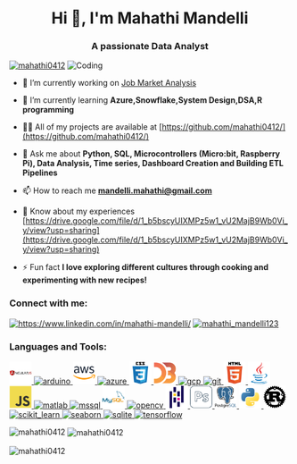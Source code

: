 <h1 align="center">Hi 👋, I'm Mahathi Mandelli</h1>
<h3 align="center">A passionate Data Analyst</h3>
<img align="right" alt="Coding" width="400" src="https://www.google.com/search?sca_esv=45b2a14af5ca2da4&rlz=1C1GCEA_enUS1130US1130&sxsrf=AHTn8zoWTDVx2PmtvBTJoj3rTuERc-s6-g:1745625461281&q=datanalsyt+gif&udm=2&source=univ&fir=b3gnFTZ-UBkvCM%252Clcp7fAl0nk54jM%252C_%253BIZlAJr-ZCOLXxM%252CtItA0jw-9ls_PM%252C_%253BzyKw2PW3p38sMM%252C-YBKo7N3kzGSZM%252C_%253BDHal5kbeXlKwHM%252CsmZSeXuNdvnsaM%252C_%253B101ZVWtmYjeGSM%252CvlIjENWN57mudM%252C_%253BqnWnVgA2XPhQ7M%252CtItA0jw-9ls_PM%252C_%253BYiqdr2KCABOcFM%252C0UyJfM0d2JtMtM%252C_%253BFFHCulwdySBC1M%252CsmZSeXuNdvnsaM%252C_%253BB8XaJo2ZXuYPnM%252CtItA0jw-9ls_PM%252C_%253BKd0pynIT7RWeEM%252CYgRjwpoFVNPOEM%252C_%253BMdYFKw4xRYZ-SM%252COS_tGlPfcyH1yM%252C_%253BD8bXX363tX4SUM%252COS_tGlPfcyH1yM%252C_%253Bnnxm5mbM9nRpIM%252C_CHCGveEIDboiM%252C_%253BzL4TR8aRJpw-9M%252CZYifBvbRkGCdPM%252C_%253BOYKpGaqhp0OceM%252CYgRjwpoFVNPOEM%252C_%253BobdNTlBvXvrjbM%252CYgRjwpoFVNPOEM%252C_%253B03iK-eqi8RJDMM%252CZYifBvbRkGCdPM%252C_%253B1T1lbJ2-vYWRaM%252COS_tGlPfcyH1yM%252C_%253BDEMfo3KIQyYjTM%252CYgRjwpoFVNPOEM%252C_%253B6vbsOe6ubeeEhM%252CMrTFhfVH6Yfq8M%252C_%253BgC-JyVwQb0Q7sM%252CYgRjwpoFVNPOEM%252C_%253BBIAIQ_yvTeu8hM%252C1jxDx92_L6lm7M%252C_%253BhXmeWUymZU4zyM%252C_CHCGveEIDboiM%252C_%253BiLdb205PuJgkuM%252CYgRjwpoFVNPOEM%252C_%253BPF2qW6zKBSY-6M%252CJZnXekWCJY2T7M%252C_%253BIbuG_44d-w_TVM%252CMrTFhfVH6Yfq8M%252C_%253BwBc-k-7v5cf0rM%252C_CHCGveEIDboiM%252C_%253B9y9R_cuXjKHg5M%252CJZnXekWCJY2T7M%252C_%253BslT57hafwSqdDM%252CJZnXekWCJY2T7M%252C_%253BnCdEI8EnVc5N7M%252C_CHCGveEIDboiM%252C_%253BXz6r89rmrCGDCM%252CJZnXekWCJY2T7M%252C_%253B7rI_cAsuK-DwDM%252CXw81t_UBYfr_QM%252C_%253B-Ig_fgS1xv8EvM%252CYgRjwpoFVNPOEM%252C_%253B4SgDtVw3YyrcgM%252C_CHCGveEIDboiM%252C_%253BT53HWbr-nxKsKM%252C3NXmLeXDACzeFM%252C_%253Bs3Emnc3sAoJbgM%252C-YBKo7N3kzGSZM%252C_%253Bewt59mFN2fm7SM%252CtItA0jw-9ls_PM%252C_%253BNGSwuRQtkB8B7M%252Coo9UROp3d8lqdM%252C_%253BmGIx-o7XiU2vAM%252CXw81t_UBYfr_QM%252C_%253BFcnN7Np0bm5tPM%252CXw81t_UBYfr_QM%252C_&usg=AI4_-kQd6_mVjvi9hiU_2k_lpIJ_4iBHMA&sa=X&ved=2ahUKEwi4iZ_MsfSMAxVMIDQIHdW-CRoQ7Al6BAgcEAY&biw=1920&bih=911&dpr=1#vhid=FFHCulwdySBC1M&vssid=mosaic">

<p align="left"> <a href="https://github.com/ryo-ma/github-profile-trophy"><img src="https://github-profile-trophy.vercel.app/?username=mahathi0412" alt="mahathi0412" /></a> </p>

- 🔭 I’m currently working on [Job Market Analysis](https://github.com/mahathi0412/Job-Market-Analytics)

- 🌱 I’m currently learning **Azure,Snowflake,System Design,DSA,R programming**

- 👨‍💻 All of my projects are available at [https://github.com/mahathi0412/](https://github.com/mahathi0412/)

- 💬 Ask me about **Python, SQL, Microcontrollers (Micro:bit, Raspberry Pi), Data Analysis, Time series, Dashboard Creation and Building ETL Pipelines**

- 📫 How to reach me **mandelli.mahathi@gmail.com**

- 📄 Know about my experiences [https://drive.google.com/file/d/1_b5bscyUIXMPz5w1_vU2MajB9Wb0Vi_y/view?usp=sharing](https://drive.google.com/file/d/1_b5bscyUIXMPz5w1_vU2MajB9Wb0Vi_y/view?usp=sharing)

- ⚡ Fun fact **I love exploring different cultures through cooking and experimenting with new recipes!**

<h3 align="left">Connect with me:</h3>
<p align="left">
<a href="https://linkedin.com/in/https://www.linkedin.com/in/mahathi-mandelli/" target="blank"><img align="center" src="https://raw.githubusercontent.com/rahuldkjain/github-profile-readme-generator/master/src/images/icons/Social/linked-in-alt.svg" alt="https://www.linkedin.com/in/mahathi-mandelli/" height="30" width="40" /></a>
<a href="https://www.leetcode.com/mahathi_mandelli123" target="blank"><img align="center" src="https://raw.githubusercontent.com/rahuldkjain/github-profile-readme-generator/master/src/images/icons/Social/leet-code.svg" alt="mahathi_mandelli123" height="30" width="40" /></a>
</p>

<h3 align="left">Languages and Tools:</h3>
<p align="left"> <a href="https://angular.io" target="_blank" rel="noreferrer"> <img src="https://raw.githubusercontent.com/devicons/devicon/master/icons/angularjs/angularjs-original-wordmark.svg" alt="angularjs" width="40" height="40"/> </a> 
  <a href="https://www.arduino.cc/" target="_blank" rel="noreferrer"> <img src="https://cdn.worldvectorlogo.com/logos/arduino-1.svg" alt="arduino" width="40" height="40"/> </a> 
  <a href="https://aws.amazon.com" target="_blank" rel="noreferrer"> <img src="https://raw.githubusercontent.com/devicons/devicon/master/icons/amazonwebservices/amazonwebservices-original-wordmark.svg" alt="aws" width="40" height="40"/> </a> 
  <a href="https://azure.microsoft.com/en-in/" target="_blank" rel="noreferrer"> <img src="https://www.vectorlogo.zone/logos/microsoft_azure/microsoft_azure-icon.svg" alt="azure" width="40" height="40"/> </a> <a href="https://www.w3schools.com/css/" target="_blank" rel="noreferrer"> <img src="https://raw.githubusercontent.com/devicons/devicon/master/icons/css3/css3-original-wordmark.svg" alt="css3" width="40" height="40"/> </a> 
  <a href="https://d3js.org/" target="_blank" rel="noreferrer"> <img src="https://raw.githubusercontent.com/devicons/devicon/master/icons/d3js/d3js-original.svg" alt="d3js" width="40" height="40"/> </a> 
  <a href="https://cloud.google.com" target="_blank" rel="noreferrer"> <img src="https://www.vectorlogo.zone/logos/google_cloud/google_cloud-icon.svg" alt="gcp" width="40" height="40"/> </a> <a href="https://git-scm.com/" target="_blank" rel="noreferrer"> <img src="https://www.vectorlogo.zone/logos/git-scm/git-scm-icon.svg" alt="git" width="40" height="40"/> </a> 
  <a href="https://www.w3.org/html/" target="_blank" rel="noreferrer"> <img src="https://raw.githubusercontent.com/devicons/devicon/master/icons/html5/html5-original-wordmark.svg" alt="html5" width="40" height="40"/> </a> 
  <a href="https://www.java.com" target="_blank" rel="noreferrer"> <img src="https://raw.githubusercontent.com/devicons/devicon/master/icons/java/java-original.svg" alt="java" width="40" height="40"/> </a> 
  <a href="https://developer.mozilla.org/en-US/docs/Web/JavaScript" target="_blank" rel="noreferrer"> <img src="https://raw.githubusercontent.com/devicons/devicon/master/icons/javascript/javascript-original.svg" alt="javascript" width="40" height="40"/> </a> 
  <a href="https://www.mathworks.com/" target="_blank" rel="noreferrer"> <img src="https://upload.wikimedia.org/wikipedia/commons/2/21/Matlab_Logo.png" alt="matlab" width="40" height="40"/> </a> 
  <a href="https://www.microsoft.com/en-us/sql-server" target="_blank" rel="noreferrer"> <img src="https://www.svgrepo.com/show/303229/microsoft-sql-server-logo.svg" alt="mssql" width="40" height="40"/> </a> 
  <a href="https://www.mysql.com/" target="_blank" rel="noreferrer"> <img src="https://raw.githubusercontent.com/devicons/devicon/master/icons/mysql/mysql-original-wordmark.svg" alt="mysql" width="40" height="40"/> </a> 
  <a href="https://opencv.org/" target="_blank" rel="noreferrer"> <img src="https://www.vectorlogo.zone/logos/opencv/opencv-icon.svg" alt="opencv" width="40" height="40"/> </a> 
  <a href="https://pandas.pydata.org/" target="_blank" rel="noreferrer"> <img src="https://raw.githubusercontent.com/devicons/devicon/2ae2a900d2f041da66e950e4d48052658d850630/icons/pandas/pandas-original.svg" alt="pandas" width="40" height="40"/> </a> 
  <a href="https://www.photoshop.com/en" target="_blank" rel="noreferrer"> <img src="https://raw.githubusercontent.com/devicons/devicon/master/icons/photoshop/photoshop-line.svg" alt="photoshop" width="40" height="40"/> </a> 
  <a href="https://www.postgresql.org" target="_blank" rel="noreferrer"> <img src="https://raw.githubusercontent.com/devicons/devicon/master/icons/postgresql/postgresql-original-wordmark.svg" alt="postgresql" width="40" height="40"/> </a> 
  <a href="https://www.python.org" target="_blank" rel="noreferrer"> <img src="https://raw.githubusercontent.com/devicons/devicon/master/icons/python/python-original.svg" alt="python" width="40" height="40"/> </a> 
  <a href="https://www.rust-lang.org" target="_blank" rel="noreferrer"> <img src="https://raw.githubusercontent.com/devicons/devicon/master/icons/rust/rust-plain.svg" alt="rust" width="40" height="40"/> </a> 
  <a href="https://scikit-learn.org/" target="_blank" rel="noreferrer"> <img src="https://upload.wikimedia.org/wikipedia/commons/0/05/Scikit_learn_logo_small.svg" alt="scikit_learn" width="40" height="40"/> </a> 
  <a href="https://seaborn.pydata.org/" target="_blank" rel="noreferrer"> <img src="https://seaborn.pydata.org/_images/logo-mark-lightbg.svg" alt="seaborn" width="40" height="40"/> </a> 
  <a href="https://www.sqlite.org/" target="_blank" rel="noreferrer"> <img src="https://www.vectorlogo.zone/logos/sqlite/sqlite-icon.svg" alt="sqlite" width="40" height="40"/> </a> 
  <a href="https://www.tensorflow.org" target="_blank" rel="noreferrer"> <img src="https://www.vectorlogo.zone/logos/tensorflow/tensorflow-icon.svg" alt="tensorflow" width="40" height="40"/> </a> </p>

<p><img align="left" src="https://github-readme-stats.vercel.app/api/top-langs?username=mahathi0412&show_icons=true&locale=en&layout=compact" alt="mahathi0412" /></p>

<p>&nbsp;<img align="center" src="https://github-readme-stats.vercel.app/api?username=mahathi0412&show_icons=true&locale=en" alt="mahathi0412" /></p>

<p><img align="center" src="https://github-readme-streak-stats.herokuapp.com/?user=mahathi0412&" alt="mahathi0412" /></p>
